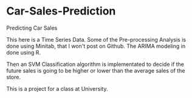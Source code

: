 # Car-Sales-Prediction
Predicting Car Sales

This here is a Time Series Data. Some of the Pre-processing Analysis is done using Minitab, that I won't post on Github. The ARIMA modeling in done using R. 

Then an SVM Classification algorithm is implementated to decide if the future sales is going to be higher or lower than the average sales of the store. 

This is a project for a class at University. 
